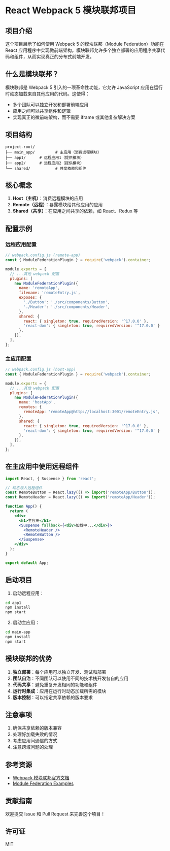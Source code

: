 # React Webpack 5 模块联邦项目

## 项目介绍

这个项目展示了如何使用 Webpack 5 的模块联邦（Module Federation）功能在 React 应用程序中实现微前端架构。模块联邦允许多个独立部署的应用程序共享代码和组件，从而实现真正的分布式前端开发。

## 什么是模块联邦？

模块联邦是 Webpack 5 引入的一项革命性功能，它允许 JavaScript 应用在运行时动态加载来自其他应用的代码。这使得：

- 多个团队可以独立开发和部署前端应用
- 应用之间可以共享组件和逻辑
- 实现真正的微前端架构，而不需要 iframe 或其他复杂解决方案

## 项目结构

```
project-root/
├── main_app/         # 主应用（消费远程模块）
├── app1/      # 远程应用1（提供模块）
├── app2/      # 远程应用2（提供模块）
└── shared/           # 共享依赖和组件
```

## 核心概念

1. **Host（主机）**：消费远程模块的应用
2. **Remote（远程）**：暴露模块给其他应用的应用
3. **Shared（共享）**：在应用之间共享的依赖，如 React、Redux 等

## 配置示例

### 远程应用配置

```javascript
// webpack.config.js (remote-app)
const { ModuleFederationPlugin } = require('webpack').container;

module.exports = {
  // ...其他 webpack 配置
  plugins: [
    new ModuleFederationPlugin({
      name: 'remoteApp',
      filename: 'remoteEntry.js',
      exposes: {
        './Button': './src/components/Button',
        './Header': './src/components/Header',
      },
      shared: {
        react: { singleton: true, requiredVersion: '^17.0.0' },
        'react-dom': { singleton: true, requiredVersion: '^17.0.0' }
      },
    }),
  ],
};
```

### 主应用配置

```javascript
// webpack.config.js (host-app)
const { ModuleFederationPlugin } = require('webpack').container;

module.exports = {
  // ...其他 webpack 配置
  plugins: [
    new ModuleFederationPlugin({
      name: 'hostApp',
      remotes: {
        remoteApp: 'remoteApp@http://localhost:3001/remoteEntry.js',
      },
      shared: {
        react: { singleton: true, requiredVersion: '^17.0.0' },
        'react-dom': { singleton: true, requiredVersion: '^17.0.0' }
      },
    }),
  ],
};
```

## 在主应用中使用远程组件

```jsx
import React, { Suspense } from 'react';

// 动态导入远程组件
const RemoteButton = React.lazy(() => import('remoteApp/Button'));
const RemoteHeader = React.lazy(() => import('remoteApp/Header'));

function App() {
  return (
    <div>
      <h1>主应用</h1>
      <Suspense fallback={<div>加载中...</div>}>
        <RemoteHeader />
        <RemoteButton />
      </Suspense>
    </div>
  );
}

export default App;
```

## 启动项目

1. 启动远程应用：
```bash
cd app1
npm install
npm start
```

2. 启动主应用：
```bash
cd main-app
npm install
npm start
```

## 模块联邦的优势

1. **独立部署**：每个应用可以独立开发、测试和部署
2. **团队自治**：不同团队可以使用不同的技术栈开发各自的应用
3. **代码共享**：避免重复开发相同的功能和组件
4. **运行时集成**：应用在运行时动态加载所需的模块
5. **版本控制**：可以指定共享依赖的版本要求

## 注意事项

1. 确保共享依赖的版本兼容
2. 处理好加载失败的情况
3. 考虑应用间通信的方式
4. 注意跨域问题的处理

## 参考资源

- [Webpack 模块联邦官方文档](https://webpack.js.org/concepts/module-federation/)
- [Module Federation Examples](https://github.com/module-federation/module-federation-examples)

## 贡献指南

欢迎提交 Issue 和 Pull Request 来完善这个项目！

## 许可证

MIT
